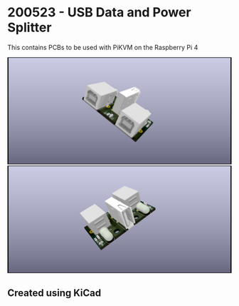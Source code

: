 #  200523 - USB Data and Power Splitter

This contains PCBs to be used with PiKVM on the Raspberry Pi 4

![3D Rendering](https://github.com/ElektorLabs/200523-Raspberry_Pi_4_with_PiKVM/blob/main/USB%20Power%20Splitter/Renderings/USB_Power_Data_Splitter1.png)
![3D Rendering](https://github.com/ElektorLabs/200523-Raspberry_Pi_4_with_PiKVM/blob/main/USB%20Power%20Splitter/Renderings/USB_Power_Data_Splitter2.png)

## Created using KiCad

 	
 


